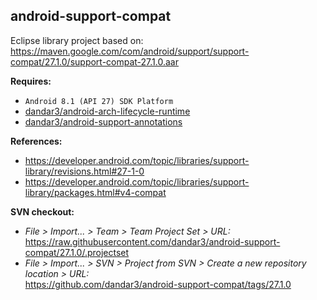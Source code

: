 ## android-support-compat

Eclipse library project based on:<br/>
https://maven.google.com/com/android/support/support-compat/27.1.0/support-compat-27.1.0.aar

**Requires:**
- `Android 8.1 (API 27) SDK Platform`
- [dandar3/android-arch-lifecycle-runtime](https://github.com/dandar3/android-arch-lifecycle-runtime/tree/1.1.0)
- [dandar3/android-support-annotations](https://github.com/dandar3/android-support-annotations/tree/27.1.0)

**References:**
- https://developer.android.com/topic/libraries/support-library/revisions.html#27-1-0
- https://developer.android.com/topic/libraries/support-library/packages.html#v4-compat

**SVN checkout:**
- _File > Import... > Team > Team Project Set > URL:_<br/>
  https://raw.githubusercontent.com/dandar3/android-support-compat/27.1.0/.projectset
- _File > Import... > SVN > Project from SVN > Create a new repository location > URL:_<br/> 
  https://github.com/dandar3/android-support-compat/tags/27.1.0